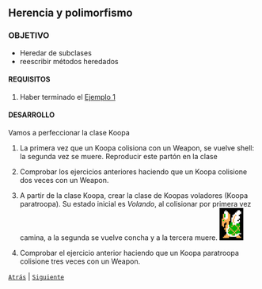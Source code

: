 ## Herencia y polimorfismo

### OBJETIVO 

- Heredar de subclases
- reescribir métodos heredados

#### REQUISITOS 

1. Haber terminado el [Ejemplo 1](Ejemplo-01) 

#### DESARROLLO

Vamos a perfeccionar la clase Koopa

1. La primera vez que un Koopa colisiona con un Weapon, se vuelve shell: la segunda vez se muere. Reproducir este partón en la clase

<!-- <details>
	<summary>Solución</summary>

```kotlin
if(state=="Shell"){
	die()
} else{
	state = "Shell"
}
```

</details> -->

2. Comprobar los ejercicios anteriores haciendo que un Koopa colisione dos veces con un Weapon.

<!-- <details>
	<summary>Solución</summary>

```kotlin
if(state=="Shell"){
	die()
} else{
	state = "Shell"
}
```

en consola se debe reproducir lo siguiente:

> El estado es ahora Shell

> Koopa ha muerto

</details> -->

3. A partir de la clase Koopa, crear la clase de Koopas voladores (Koopa paratroopa). Su estado inicial es *Volando*, al colisionar por primera vez camina, a la segunda se vuelve concha y a la tercera muere. <img src="paratroopa.jpg" width="10%"/>


<!-- <details>
	<summary>Solución</summary>

Primero hay que volver a la clase Koopa *open* y volver la clase estado a *protected*
```kotlin
open class Koopa:
...
protected open var state = "Walking"
```

Después creamos la clase que hereda de Koopa y reescribimos el colisionador, inicializamos el estado como flying

```kotlin
class KoopaParatroopa: Koopa() {

    override var state= "Flying"
    
    override fun collision(collider: String){
        when(collider){
            "Weapon" -> {
                if(state=="Shell"){
                    die()
                } else if(state=="Walking"){
                    state = "Shell"
                } else{
                    state = "Walking"
                }
            }
            "Enemy" -> changeDirection()
        }
    }

}
```
</details> -->

4. Comprobar el ejercicio anterior haciendo que un Koopa paratroopa colisione tres veces con un Weapon.

<!-- <details>
	<summary>Solución</summary>

Primero hay que volver a la clase Koopa *open* y volver la clase estado a *protected*
```kotlin
open class Koopa:
...
protected var state = "Walking"
```

Después creamos la clase que hereda de Koopa y reescribimos el colisionador, inicializamos el estado como flying

```kotlin
class KoopaParatroopa: Koopa() {

    init{
        state="Flying"
    }
    override fun collision(collider: String){
        when(collider){
            "Weapon" -> {
                if(state=="Shell"){
                    die()
                } else if(state=="Walking"){
                    state = "Shell"
                } else{
                    state = "Walking"
                }
            }
            "Enemy" -> changeDirection()
        }
    }

}
```
</details> -->

[`Atrás`](../Ejemplo-01) | [`Siguiente`](../Ejemplo-02)